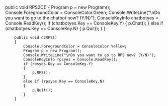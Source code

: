 

public void RPS2C()
        {
            Program p = new Program();
            Console.ForegroundColor = ConsoleColor.Green;
            Console.WriteLine("\nDo you want to go to the chatbot now? (Y/N)");
            ConsoleKeyInfo chatbotyes = Console.ReadKey();
            if (chatbotyes.Key == ConsoleKey.Y)
            {
                p.Chat();
            }
            else if (chatbotyes.Key == ConsoleKey.N)
            {
                p.Quit();
            }
        }
        
       
        public void C2RPS()
        {
            Console.ForegroundColor = ConsoleColor.Yellow;
            Program p = new Program();
            Console.WriteLine("\nDo you want to go to RPS now? (Y/N)");
            ConsoleKeyInfo rpsyes = Console.ReadKey();
            if (rpsyes.Key == ConsoleKey.Y)
            {
                p.RPS();
            }
            else if (rpsyes.Key == ConsoleKey.N)
            {
                p.Quit();
            }
        }
